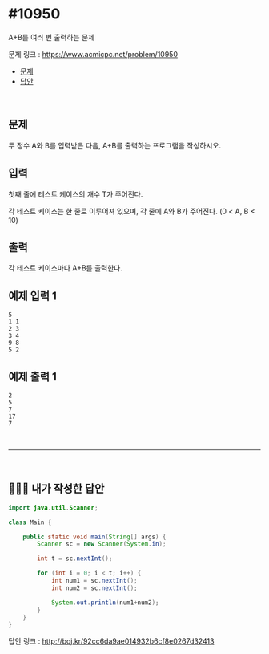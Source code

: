 # #10950

A+B를 여러 번 출력하는 문제

문제 링크 : https://www.acmicpc.net/problem/10950

- [문제](#quiz)
- [답안](#answer)

<br>

## <a name="quiz"></a>문제

두 정수 A와 B를 입력받은 다음, A+B를 출력하는 프로그램을 작성하시오.

## 입력

첫째 줄에 테스트 케이스의 개수 T가 주어진다.

각 테스트 케이스는 한 줄로 이루어져 있으며, 각 줄에 A와 B가 주어진다. (0 < A, B < 10)

## 출력

각 테스트 케이스마다 A+B를 출력한다.

## 예제 입력 1

```
5
1 1
2 3
3 4
9 8
5 2
```

## 예제 출력 1

```
2
5
7
17
7
```

<br>

------

<br>

## <a name="answer"></a>🙆🏻‍♂️ 내가 작성한 답안

```java
import java.util.Scanner;

class Main {

    public static void main(String[] args) {
        Scanner sc = new Scanner(System.in);

        int t = sc.nextInt();

        for (int i = 0; i < t; i++) {
            int num1 = sc.nextInt();
            int num2 = sc.nextInt();

            System.out.println(num1+num2);
        }
    }
}
```

답안 링크 : http://boj.kr/92cc6da9ae014932b6cf8e0267d32413

<br>

<br>